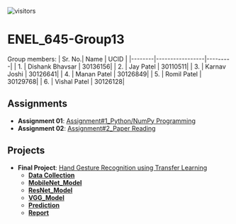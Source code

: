  ![visitors](https://visitor-badge.laobi.icu/badge?page_id=97990136)


# ENEL_645-Group13

Group members:
| Sr. No.| Name            | UCID    | 
|--------|-----------------|---------|
| 1.     | Dishank Bhavsar | 30136156|
| 2.     | Jay Patel       | 30110511|
| 3.     | Karnav Joshi    | 30126641|
| 4.     | Manan Patel     | 30126849|
| 5.     | Romil Patel     | 30129768|
| 6.     | Vishal Patel    | 30126128|

## Assignments
- **Assignment 01**: [Assignment#1_Python/NumPy Programming](Assignment/Assignment_1/Assignment_1.ipynb)
- **Assignment 02**: [Assignment#2_Paper Reading](https://github.com/mananpatel126/ENEL-645-Group-13/tree/main/Assignment/Assignment_2)

## Projects
- **Final Project**: [Hand Gesture Recognition using Transfer Learning](https://github.com/mananpatel126/ENEL-645-Group-13/tree/main/Project)
    - **[Data Collection](https://github.com/mananpatel126/ENEL-645-Group-13/tree/main/Project/Data%20Collection)** 
    - **[MobileNet_Model](https://github.com/mananpatel126/ENEL-645-Group-13/tree/main/Project/MobileNet_Model)**
    - **[ResNet_Model](https://github.com/mananpatel126/ENEL-645-Group-13/tree/main/Project/ResNet_Model)**
    - **[VGG_Model](https://github.com/mananpatel126/ENEL-645-Group-13/tree/main/Project/VGG16_Model)**
    - **[Prediction](https://github.com/mananpatel126/ENEL-645-Group-13/tree/main/Project/Prediction)**
    - **[Report](https://github.com/mananpatel126/ENEL-645-Group-13/blob/main/Project/ENEL645_Final_Project_Template.pdf)**

